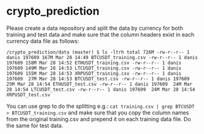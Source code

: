# crypto_prediction
Please create a data repository and split the data by currency for both training and test data and make sure that the column headers exist in each currency data file as follows:

`/crypto_prediction/data (master)
$ ls -ltrh
total 726M
-rw-r--r-- 1 danis 197609 167M Mar 28 14:49 BTCUSDT_training.csv
-rw-r--r-- 1 danis 197609 158M Mar 28 14:52 ETHUSDT_training.csv
-rw-r--r-- 1 danis 197609 149M Mar 28 14:53 LTCUSDT_training.csv
-rw-r--r-- 1 danis 197609 155M Mar 28 14:53 XRPUSDT_training.csv
-rw-r--r-- 1 danis 197609  27M Mar 28 14:53 BTCUSDT_test.csv
-rw-r--r-- 1 danis 197609  25M Mar 28 14:54 ETHUSDT_test.csv
-rw-r--r-- 1 danis 197609  24M Mar 28 14:54 LTCUSDT_test.csv
-rw-r--r-- 1 danis 197609  24M Mar 28 14:54 XRPUSDT_test.csv`


You can use grep to do the splitting e.g.: `cat training.csv | grep BTCUSDT > BTCUSDT_training.csv` and make sure that you copy the column names from the original training.csv and prepend it on each training data file. Do the same for test data.
